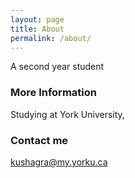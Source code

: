 ```yaml
---
layout: page
title: About
permalink: /about/
---
```


A second year student

### More Information

Studying at York University,

### Contact me

[kushagra@my.yorku.ca](mailto:kushagra@my.yorku.ca)